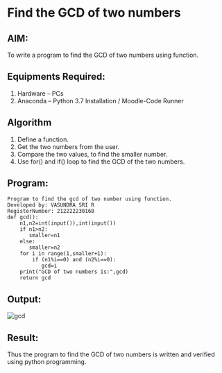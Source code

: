 # Find the GCD of two numbers

## AIM:
To write a program to find the GCD of two numbers using function.

## Equipments Required:
1. Hardware – PCs
2. Anaconda – Python 3.7 Installation / Moodle-Code Runner

## Algorithm
1. Define a function.
2. Get the two numbers from the user.
3. Compare the two values, to find the smaller number.
4. Use for() and if() loop to find the GCD of the two numbers.

## Program:
```
Program to find the gcd of two number using function.
Developed by: VASUNDRA SRI R
RegisterNumber: 212222230168
def gcd():
    n1,n2=int(input()),int(input())
    if n1>n2:
       smaller=n1
    else:
       smaller=n2
    for i in range(1,smaller+1):
        if (n1%i==0) and (n2%i==0):
           gcd=i
    print("GCD of two numbers is:",gcd)
    return gcd
```

## Output:


![gcd](https://user-images.githubusercontent.com/119393983/236669133-8b5bce48-6ff7-4b75-976b-66e857a7946e.png)

## Result:
Thus the program to find the GCD of two numbers is written and verified using python programming.
